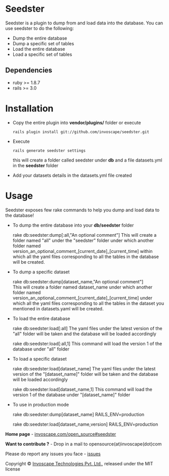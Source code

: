 Seedster
========

Seedster is a plugin to dump from and load data into the database. You can use seedster to do the following:

+ Dump the entire database
+ Dump a specific set of tables
+ Load the entire database
+ Load a specific set of tables  

Dependencies 
------------
+	ruby >= 1.8.7
+	rails >= 3.0

Installation
============
+	Copy the entire plugin into __vendor/plugins/__ folder or execute

		rails plugin install git://github.com/invoscape/seedster.git
+	Execute

		rails generate seedster settings
	this will create a folder called seedster under __db__ and a file datasets.yml in the __seedster__ folder
+	Add your datasets details in the datasets.yml file created

Usage
=====
Seedster exposes few rake commands to help you dump and load data to the database!

+	To dump the entire database into your __db/seedster__ folder
	
	rake db:seedster:dump[:all,"An optional comment"]
	This will create a folder named "all" under the "seedster" folder under which another folder named version_an_optional_comment_[current_date]_[current_time] within which all the yaml files
	corresponding to all the tables in the database will be created.
	
+	To dump a specific dataset

	rake db:seedster:dump[dataset_name,"An optional comment"]  
	This will create a folder named dataset_name under which another folder named version_an_optional_comment_[current_date]_[current_time] under which all the yaml files
	corresponding to all the tables in the dataset you mentioned in datasets.yaml will be created.
	
+	To load the entire database

	rake db:seedster:load[:all]
	The yaml files under the latest version of the "all" folder will be taken and the database will be loaded accordingly
	
	rake db:seedster:load[:all,1]
	This command will load the version 1 of the database under "all" folder
	
+	To load a specific dataset

	rake db:seedster:load[dataset_name]
	The yaml files under the latest version of the "[dataset_name]" folder will be taken and the database will be loaded accordingly
	
	rake db:seedster:load[dataset_name,1]
	This command will load the version 1 of the database under "[dataset_name]" folder
	
+	To use in production mode

	rake db:seedster:dump[dataset_name] RAILS_ENV=production
	
	rake db:seedster:load[dataset_name,version] RAILS_ENV=production	
		
__Home page__ - [invoscape.com/open_source#seedster](http://www.invoscape.com/open_source#seedster)

__Want to contribute ?__ - Drop in a mail to opensource(at)invoscape(dot)com

Please do report any issues you face - [issues](https://github.com/invoscape/seedster/issues)

Copyright &copy; [Invoscape Technologies Pvt. Ltd.](http://www.invoscape.com), released under the MIT license